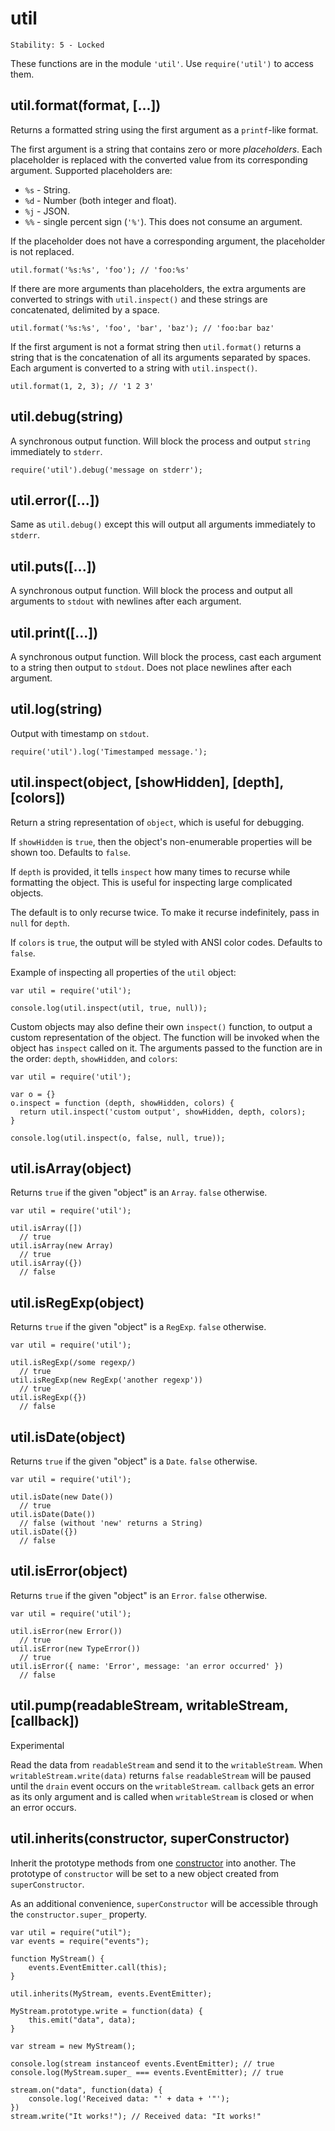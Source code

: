 # util

    Stability: 5 - Locked

These functions are in the module `'util'`. Use `require('util')` to access
them.


## util.format(format, [...])

Returns a formatted string using the first argument as a `printf`-like format.

The first argument is a string that contains zero or more *placeholders*.
Each placeholder is replaced with the converted value from its corresponding
argument. Supported placeholders are:

* `%s` - String.
* `%d` - Number (both integer and float).
* `%j` - JSON.
* `%%` - single percent sign (`'%'`). This does not consume an argument.

If the placeholder does not have a corresponding argument, the placeholder is
not replaced.

    util.format('%s:%s', 'foo'); // 'foo:%s'

If there are more arguments than placeholders, the extra arguments are
converted to strings with `util.inspect()` and these strings are concatenated,
delimited by a space.

    util.format('%s:%s', 'foo', 'bar', 'baz'); // 'foo:bar baz'

If the first argument is not a format string then `util.format()` returns
a string that is the concatenation of all its arguments separated by spaces.
Each argument is converted to a string with `util.inspect()`.

    util.format(1, 2, 3); // '1 2 3'


## util.debug(string)

A synchronous output function. Will block the process and
output `string` immediately to `stderr`.

    require('util').debug('message on stderr');

## util.error([...])

Same as `util.debug()` except this will output all arguments immediately to
`stderr`.

## util.puts([...])

A synchronous output function. Will block the process and output all arguments
to `stdout` with newlines after each argument.

## util.print([...])

A synchronous output function. Will block the process, cast each argument to a
string then output to `stdout`. Does not place newlines after each argument.

## util.log(string)

Output with timestamp on `stdout`.

    require('util').log('Timestamped message.');


## util.inspect(object, [showHidden], [depth], [colors])

Return a string representation of `object`, which is useful for debugging.

If `showHidden` is `true`, then the object's non-enumerable properties will be
shown too. Defaults to `false`.

If `depth` is provided, it tells `inspect` how many times to recurse while
formatting the object. This is useful for inspecting large complicated objects.

The default is to only recurse twice.  To make it recurse indefinitely, pass
in `null` for `depth`.

If `colors` is `true`, the output will be styled with ANSI color codes.
Defaults to `false`.

Example of inspecting all properties of the `util` object:

    var util = require('util');

    console.log(util.inspect(util, true, null));

Custom objects may also define their own `inspect()` function, to output a custom
representation of the object. The function will be invoked when the object has
`inspect` called on it. The arguments passed to the function are in the order:
`depth`, `showHidden`, and `colors`:

    var util = require('util');

    var o = {}
    o.inspect = function (depth, showHidden, colors) {
      return util.inspect('custom output', showHidden, depth, colors);
    }

    console.log(util.inspect(o, false, null, true));


## util.isArray(object)

Returns `true` if the given "object" is an `Array`. `false` otherwise.

    var util = require('util');

    util.isArray([])
      // true
    util.isArray(new Array)
      // true
    util.isArray({})
      // false


## util.isRegExp(object)

Returns `true` if the given "object" is a `RegExp`. `false` otherwise.

    var util = require('util');

    util.isRegExp(/some regexp/)
      // true
    util.isRegExp(new RegExp('another regexp'))
      // true
    util.isRegExp({})
      // false


## util.isDate(object)

Returns `true` if the given "object" is a `Date`. `false` otherwise.

    var util = require('util');

    util.isDate(new Date())
      // true
    util.isDate(Date())
      // false (without 'new' returns a String)
    util.isDate({})
      // false


## util.isError(object)

Returns `true` if the given "object" is an `Error`. `false` otherwise.

    var util = require('util');

    util.isError(new Error())
      // true
    util.isError(new TypeError())
      // true
    util.isError({ name: 'Error', message: 'an error occurred' })
      // false


## util.pump(readableStream, writableStream, [callback])

Experimental

Read the data from `readableStream` and send it to the `writableStream`.
When `writableStream.write(data)` returns `false` `readableStream` will be
paused until the `drain` event occurs on the `writableStream`. `callback` gets
an error as its only argument and is called when `writableStream` is closed or
when an error occurs.


## util.inherits(constructor, superConstructor)

Inherit the prototype methods from one
[constructor](https://developer.mozilla.org/en/JavaScript/Reference/Global_Objects/Object/constructor)
into another.  The prototype of `constructor` will be set to a new
object created from `superConstructor`.

As an additional convenience, `superConstructor` will be accessible
through the `constructor.super_` property.

    var util = require("util");
    var events = require("events");

    function MyStream() {
        events.EventEmitter.call(this);
    }

    util.inherits(MyStream, events.EventEmitter);

    MyStream.prototype.write = function(data) {
        this.emit("data", data);
    }

    var stream = new MyStream();

    console.log(stream instanceof events.EventEmitter); // true
    console.log(MyStream.super_ === events.EventEmitter); // true

    stream.on("data", function(data) {
        console.log('Received data: "' + data + '"');
    })
    stream.write("It works!"); // Received data: "It works!"
